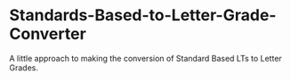 # Standards-Based-to-Letter-Grade-Converter
A little approach to making the conversion of Standard Based LTs to Letter Grades.
